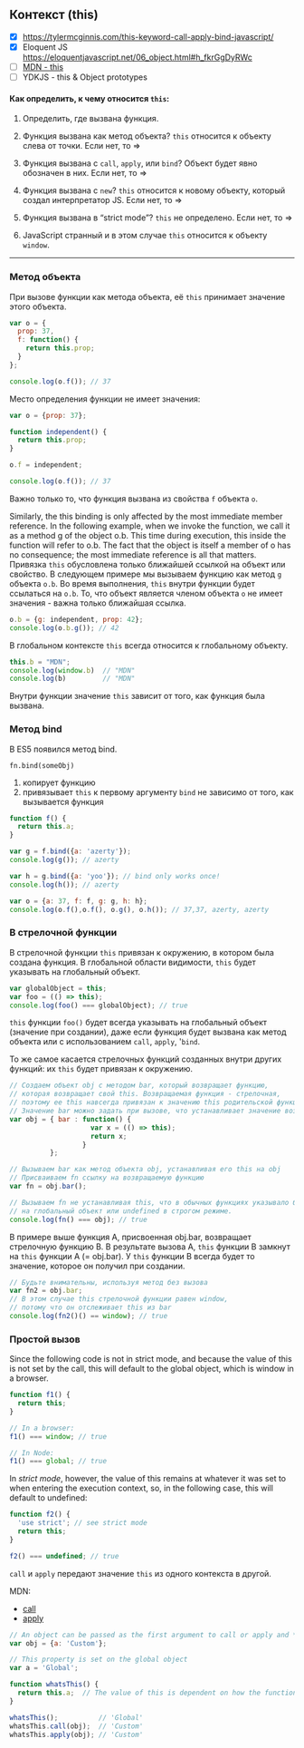 ## Контекст (this)

- [x] https://tylermcginnis.com/this-keyword-call-apply-bind-javascript/
- [x] Eloquent JS
https://eloquentjavascript.net/06_object.html#h_fkrGgDyRWc
- [ ] [MDN - this](https://developer.mozilla.org/en-US/docs/Web/JavaScript/Reference/Operators/this)
- [ ] YDKJS - this & Object prototypes

#### Как определить, к чему относится `this`:
1. Определить, где вызвана функция.

2. Функция вызвана как метод объекта?
	`this` относится к объекту слева от точки.
	Если нет, то =>

3. Функция вызвана с `call`, `apply`, или `bind`?
	Объект будет явно обозначен в них.
	Если нет, то =>

4. Функция вызвана с `new`?
	`this` относится к новому объекту, который создал интерпретатор JS.
	Если нет, то =>

5. Функция вызвана в “strict mode”?
	`this` не определено.
	Если нет, то =>

6. JavaScript странный и в этом случае `this` относится к объекту `window`.

---
### Метод объекта

При вызове функции как метода объекта, её `this` принимает значение этого объекта.
```js
var o = {
  prop: 37,
  f: function() {
    return this.prop;
  }
};

console.log(o.f()); // 37
```
Место определения функции не имеет значения:
```js
var o = {prop: 37};

function independent() {
  return this.prop;
}

o.f = independent;

console.log(o.f()); // 37
```
Важно только то, что функция вызвана из свойства `f` объекта `o`.

Similarly, the this binding is only affected by the most immediate member reference. In the following example, when we invoke the function, we call it as a method g of the object o.b. This time during execution, this inside the function will refer to o.b. The fact that the object is itself a member of o has no consequence; the most immediate reference is all that matters.
Привязка `this` обусловлена только ближайшей ссылкой на объект или свойство. В следующем примере мы вызываем функцию как метод `g` объекта `o.b`. Во время выполнения, `this` внутри функции будет ссылаться на `o.b`. То, что объект является членом объекта `o` не имеет значения - важна только ближайшая ссылка.
```js
o.b = {g: independent, prop: 42};
console.log(o.b.g()); // 42
```

В глобальном контексте `this` всегда относится к глобальному объекту.
```js
this.b = "MDN";
console.log(window.b)  // "MDN"
console.log(b)         // "MDN"
```
Внутри функции значение `this` зависит от того, как функция была вызвана.

### Метод bind

В ES5 появился метод bind.

`fn.bind(someObj)`
1) копирует функцию
2) привязывает `this` к первому аргументу `bind` не зависимо от того, как вызывается функция
```js
function f() {
  return this.a;
}

var g = f.bind({a: 'azerty'});
console.log(g()); // azerty

var h = g.bind({a: 'yoo'}); // bind only works once!
console.log(h()); // azerty

var o = {a: 37, f: f, g: g, h: h};
console.log(o.f(),o.f(), o.g(), o.h()); // 37,37, azerty, azerty
```
### В стрелочной функции

В стрелочной функции `this` привязан к окружению, в котором была создана функция. В глобальной области видимости, `this` будет указывать на глобальный объект.
```js
var globalObject = this;
var foo = (() => this);
console.log(foo() === globalObject); // true
```
`this` функции `foo()` будет всегда указывать на глобальный объект (значение при создании), даже если функция будет вызвана как метод объекта или с использованием `call`, `apply`, '`bind`.

То же самое касается стрелочных функций созданных внутри других функций: их `this` будет привязан к окружению.
```js
// Создаем объект obj с методом bar, который возвращает функцию,
// которая возвращает свой this. Возвращаемая функция - стрелочная,
// поэтому ее this навсегда привязан к значению this родительской функции.
// Значение bar можно задать при вызове, что устанавливает значение возвращаемой функции
var obj = { bar : function() {
                    var x = (() => this);
                    return x;
                  }
          };

// Вызываем bar как метод объекта obj, устанавливая его this на obj
// Присваиваем fn ссылку на возвращаемую функцию
var fn = obj.bar();

// Вызываем fn не устанавливая this, что в обычных функциях указывало бы
// на глобальный объект или undefined в строгом режиме.
console.log(fn() === obj); // true
```
В примере выше функция А, присвоенная  obj.bar, возвращает стрелочную функцию В. В результате вызова A, `this` функции B замкнут на `this` функции A (= obj.bar). У `this` функции B всегда будет то значение, которое он получил при создании.
```js
// Будьте внимательны, используя метод без вызова
var fn2 = obj.bar;
// В этом случае this стрелочной функции равен window,
// потому что он отслеживает this из bar
console.log(fn2()() == window); // true
```

### Простой вызов
Since the following code is not in strict mode, and because the value of this is not set by the call, this will default to the global object, which is window in a browser.
```js
function f1() {
  return this;
}

// In a browser:
f1() === window; // true

// In Node:
f1() === global; // true
```

In *strict mode*, however, the value of this remains at whatever it was set to when entering the execution context, so, in the following case, this will default to undefined:
```js
function f2() {
  'use strict'; // see strict mode
  return this;
}

f2() === undefined; // true
```
`call` и `apply` передают значение `this` из одного контекста в другой.

MDN:

- [call](https://developer.mozilla.org/en-US/docs/Web/JavaScript/Reference/Global_Objects/Function/call)
- [apply](https://developer.mozilla.org/en-US/docs/Web/JavaScript/Reference/Global_Objects/Function/apply)
```js
// An object can be passed as the first argument to call or apply and *this* will be bound to it.
var obj = {a: 'Custom'};

// This property is set on the global object
var a = 'Global';

function whatsThis() {
  return this.a;  // The value of this is dependent on how the function is called
}

whatsThis();          // 'Global'
whatsThis.call(obj);  // 'Custom'
whatsThis.apply(obj); // 'Custom'
```
